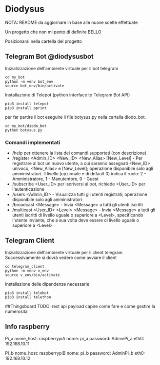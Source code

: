 # Diodysus
NOTA: README da aggiornare in base alle nuove scelte effettuate

Un progetto che non mi pento di definire BELLO

Posizionarsi nella cartella del progetto

## Telegram Bot @diodysusbot
Inizializzazione dell'ambiente virtuale per il bot telegram
```
cd my_bot
python -m venv bot_env
source bot_env/bin/activate
```
Installazione di Telepot (python interface to Telegram Bot API)
```
pip3 install telepot
pip3 install pprint
```
per far partire il bot eseguire il file botysus.py nella cartella diodo_bot.
```
cd my_bot/diodo_bot
python botysus.py
```
### Comandi implementati
- /help per ottenere la lista dei comandi supportati (con descrizione)
- /register <Admin_ID> <New_ID> <New_Alias> [New_Level] - Per registrare al bot un nuovo utente, a cui saranno assegnati <New_ID> univoco, <New_Alias> e [New_Level]; operazione disponibile solo agli amministratori. Il livello (opzionale e di default 0) indica il ruolo: 2 - Amministratore, 1 - Manutentore, 0 - Guest
- /subscribe <User_ID> per iscriversi al bot, richiede <User_ID> per l'autenticazione
- /users <Admin_ID> - Visualizza tutti gli utenti registrati; operazione disponibile solo agli amministratori
- /broadcast <Message\> - Invia <Message\> a tutti gli utenti iscritti
- /multicast <User_ID> <Level\> <Message\> - Invia <Message\> a tutti gli utenti iscritti di livello uguale o superiore a <Level\>, specificando l'utente inviante, che a sua volta deve essere di livello uguale o superiore a <Level\>

## Telegram Client 
Inizializzazione dell'ambiente virtuale per il client telegram
Successivamente si dovrà vedere come avviare il client
```
cd telegram_client
python -m venv v_env
source v_env/bin/activate
```
Installazione delle dipendenze necessarie 
```
pip3 install telebot
pip3 install telethon
```
##Thingsboard
TODO: rest api payload capire come fare e come gestire la numerosita 


## Info raspberry

Pi_a
nome_host: raspberrypiA
nome: pi_a
password: AdminPi_a
eth0: 192.168.10.11

Pi_b
nome_host: raspberrypiB
nome: pi_b
password: AdminPi_b
eth0: 192.168.10.12
